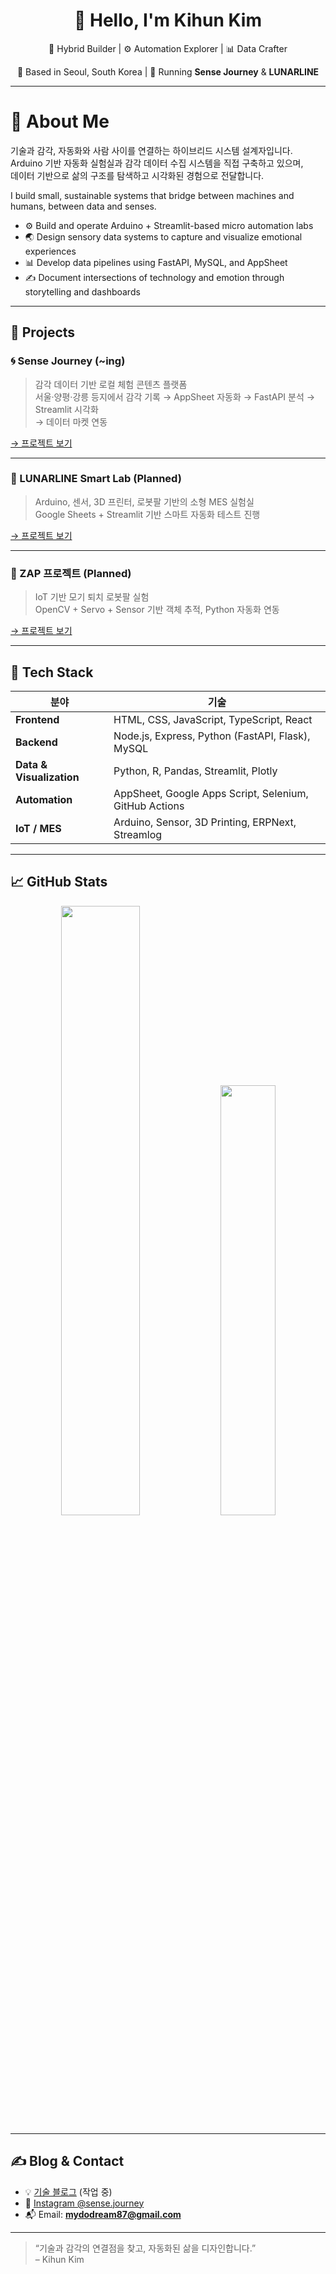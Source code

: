 <h1 align="center">👋 Hello, I'm Kihun Kim</h1>
<p align="center">
  🌱 Hybrid Builder | ⚙️ Automation Explorer | 📊 Data Crafter  
</p>
<p align="center">
  🏡 Based in Seoul, South Korea | 💼 Running <strong>Sense Journey</strong> & <strong>LUNARLINE</strong>
</p>

---

# 👀 About Me

기술과 감각, 자동화와 사람 사이를 연결하는 하이브리드 시스템 설계자입니다.  
Arduino 기반 자동화 실험실과 감각 데이터 수집 시스템을 직접 구축하고 있으며,  
데이터 기반으로 삶의 구조를 탐색하고 시각화된 경험으로 전달합니다.

I build small, sustainable systems that bridge between machines and humans, between data and senses.

- ⚙️ Build and operate Arduino + Streamlit-based micro automation labs  
- 🌏 Design sensory data systems to capture and visualize emotional experiences  
- 📊 Develop data pipelines using FastAPI, MySQL, and AppSheet  
- ✍️ Document intersections of technology and emotion through storytelling and dashboards

---

## 🔧 Projects

### 🌀 Sense Journey (~ing)
> 감각 데이터 기반 로컬 체험 콘텐츠 플랫폼  
> 서울·양평·강릉 등지에서 감각 기록 → AppSheet 자동화 → FastAPI 분석 → Streamlit 시각화  
> → 데이터 마켓 연동

[→ 프로젝트 보기](https://github.com/kkiihun/sense-homepage)

---

### 🧪 LUNARLINE Smart Lab (Planned)
> Arduino, 센서, 3D 프린터, 로봇팔 기반의 소형 MES 실험실  
> Google Sheets + Streamlit 기반 스마트 자동화 테스트 진행

[→ 프로젝트 보기](https://github.com/kkiihun/lunarline-mes)

---

### 🤖 ZAP 프로젝트 (Planned)
> IoT 기반 모기 퇴치 로봇팔 실험  
> OpenCV + Servo + Sensor 기반 객체 추적, Python 자동화 연동

[→ 프로젝트 보기](https://github.com/kkiihun/zap-robotarm)

---

## 🧰 Tech Stack

| 분야 | 기술 |
|------|------|
| **Frontend** | HTML, CSS, JavaScript, TypeScript, React |
| **Backend** | Node.js, Express, Python (FastAPI, Flask), MySQL |
| **Data & Visualization** | Python, R, Pandas, Streamlit, Plotly |
| **Automation** | AppSheet, Google Apps Script, Selenium, GitHub Actions |
| **IoT / MES** | Arduino, Sensor, 3D Printing, ERPNext, Streamlog |

---

## 📈 GitHub Stats

<p align="center">
  <img src="https://github-readme-stats.vercel.app/api?username=kkiihun&show_icons=true&theme=github_dark" width="50%"/>
  <img src="https://github-readme-stats.vercel.app/api/top-langs/?username=kkiihun&layout=compact&theme=github_dark" width="42%"/>
</p>

---

## ✍️ Blog & Contact

- 💡 [기술 블로그](https://kkiihun.tistory.com) (작업 중)
- 📸 [Instagram @sense.journey](https://instagram.com/sense.journey)
- 📬 Email: **mydodream87@gmail.com**

---

> “기술과 감각의 연결점을 찾고, 자동화된 삶을 디자인합니다.”  
> – Kihun Kim
